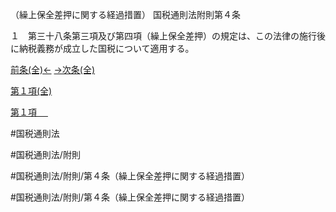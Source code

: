 （繰上保全差押に関する経過措置）
国税通則法附則第４条

１　第三十八条第三項及び第四項（繰上保全差押）の規定は、この法律の施行後に納税義務が成立した国税について適用する。

[前条(全)←](国税通則法＿＿＿＿附則第３条_.md)    [→次条(全)](国税通則法＿＿＿＿附則第５条_.md)

[第１項(全)](国税通則法＿＿＿＿附則第４条第１項_.md)  

[第１項 　 ](国税通則法＿＿＿＿附則第４条第１項.md)  

#国税通則法

#国税通則法/附則

#国税通則法/附則/第４条（繰上保全差押に関する経過措置）

#国税通則法/附則/第４条（繰上保全差押に関する経過措置）

